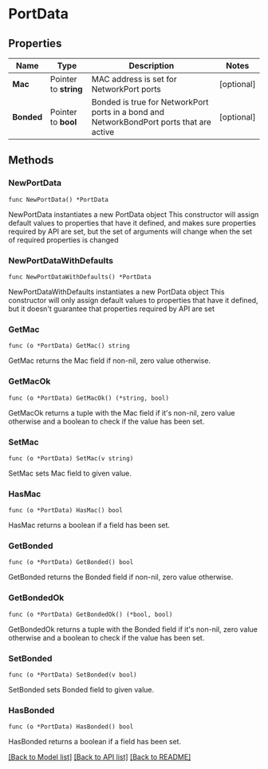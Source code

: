 # PortData

## Properties

Name | Type | Description | Notes
------------ | ------------- | ------------- | -------------
**Mac** | Pointer to **string** | MAC address is set for NetworkPort ports | [optional] 
**Bonded** | Pointer to **bool** | Bonded is true for NetworkPort ports in a bond and NetworkBondPort ports that are active | [optional] 

## Methods

### NewPortData

`func NewPortData() *PortData`

NewPortData instantiates a new PortData object
This constructor will assign default values to properties that have it defined,
and makes sure properties required by API are set, but the set of arguments
will change when the set of required properties is changed

### NewPortDataWithDefaults

`func NewPortDataWithDefaults() *PortData`

NewPortDataWithDefaults instantiates a new PortData object
This constructor will only assign default values to properties that have it defined,
but it doesn't guarantee that properties required by API are set

### GetMac

`func (o *PortData) GetMac() string`

GetMac returns the Mac field if non-nil, zero value otherwise.

### GetMacOk

`func (o *PortData) GetMacOk() (*string, bool)`

GetMacOk returns a tuple with the Mac field if it's non-nil, zero value otherwise
and a boolean to check if the value has been set.

### SetMac

`func (o *PortData) SetMac(v string)`

SetMac sets Mac field to given value.

### HasMac

`func (o *PortData) HasMac() bool`

HasMac returns a boolean if a field has been set.

### GetBonded

`func (o *PortData) GetBonded() bool`

GetBonded returns the Bonded field if non-nil, zero value otherwise.

### GetBondedOk

`func (o *PortData) GetBondedOk() (*bool, bool)`

GetBondedOk returns a tuple with the Bonded field if it's non-nil, zero value otherwise
and a boolean to check if the value has been set.

### SetBonded

`func (o *PortData) SetBonded(v bool)`

SetBonded sets Bonded field to given value.

### HasBonded

`func (o *PortData) HasBonded() bool`

HasBonded returns a boolean if a field has been set.


[[Back to Model list]](../README.md#documentation-for-models) [[Back to API list]](../README.md#documentation-for-api-endpoints) [[Back to README]](../README.md)


